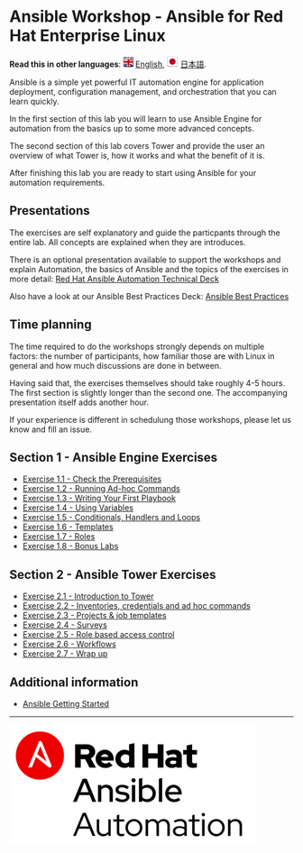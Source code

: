# Ansible Workshop - Ansible for Red Hat Enterprise Linux

**Read this in other languages**: ![uk](../../images/uk.png) [English](README),  ![japan](../../images/japan.png) [日本語](README.ja.md).

Ansible is a simple yet powerful IT automation engine for application deployment, configuration management, and orchestration that you can learn quickly.

In the first section of this lab you will learn to use Ansible Engine for automation from the basics up to some more advanced concepts.

The second section of this lab covers Tower and provide the user an overview of what Tower is, how it works and what the benefit of it is.

After finishing this lab you are ready to start using Ansible for your automation requirements.

## Presentations

The exercises are self explanatory and guide the particpants through the entire lab. All concepts are explained when they are introduces.

There is an optional presentation available to support the workshops and explain Automation, the basics of Ansible and the topics of the exercises in more detail:
[Red Hat Ansible Automation Technical Deck](../../decks/ansible_technical.pdf)

Also have a look at our Ansible Best Practices Deck:
[Ansible Best Practices](../../decks/ansible_best_practices.pdf)

## Time planning

The time required to do the workshops strongly depends on multiple factors: the number of participants, how familiar those are with Linux in general and how much discussions are done in between.

Having said that, the exercises themselves should take roughly 4-5 hours. The first section is slightly longer than the second one. The accompanying presentation itself adds another hour.

If your experience is different in schedulung those workshops, please let us know and fill an issue.

## Section 1 - Ansible Engine Exercises

 - [Exercise 1.1 - Check the Prerequisites](1.1-setup)
 - [Exercise 1.2 - Running Ad-hoc Commands](1.2-adhoc)
 - [Exercise 1.3 - Writing Your First Playbook](1.3-playbook)
 - [Exercise 1.4 - Using Variables](1.4-variables)
 - [Exercise 1.5 - Conditionals, Handlers and Loops](1.5-handlers)
 - [Exercise 1.6 - Templates](1.6-templates)
 - [Exercise 1.7 - Roles](1.7-role)
 - [Exercise 1.8 - Bonus Labs](1.8-bonus)

## Section 2 - Ansible Tower Exercises

 - [Exercise 2.1 - Introduction to Tower](2.1-intro)
 - [Exercise 2.2 - Inventories, credentials and ad hoc commands](2.2-cred)
 - [Exercise 2.3 - Projects & job templates](2.3-projects)
 - [Exercise 2.4 - Surveys](2.4-surveys)
 - [Exercise 2.5 - Role based access control](2.5-rbac)
 - [Exercise 2.6 - Workflows](2.6-workflows)
 - [Exercise 2.7 - Wrap up](2.7-wrap)

## Additional information

 - [Ansible Getting Started](http://docs.ansible.com/ansible/latest/intro_getting_started.html)

---
![Red Hat Ansible Automation](../../images/rh-ansible-automation.png)
